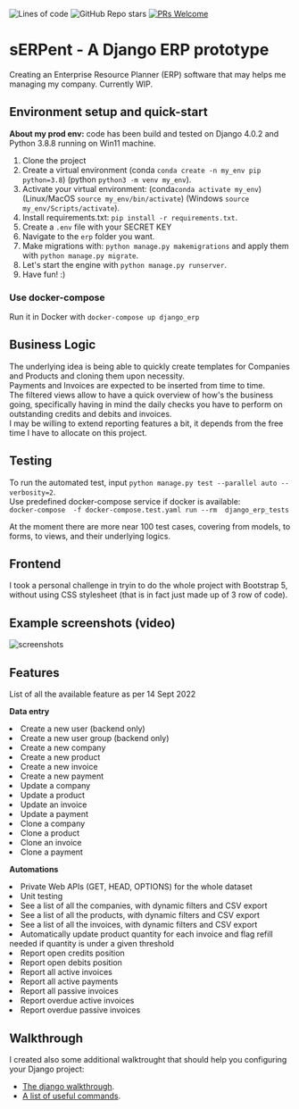 ![Lines of code](https://img.shields.io/tokei/lines/github/carloocchiena/django_erp?style=plastic) ![GitHub Repo stars](https://img.shields.io/github/stars/carloocchiena/django_erp?style=social) [![PRs Welcome](https://img.shields.io/badge/PRs-welcome-brightgreen.svg?style=flat-square)](https://makeapullrequest.com)

# sERPent - A Django ERP prototype
Creating an Enterprise Resource Planner (ERP) software that may helps me managing my company. Currently WIP.

## Environment setup and quick-start

**About my prod env:** code has been build and tested on Django 4.0.2 and Python 3.8.8 running on Win11 machine.

1. Clone the project
2. Create a virtual environment (conda `conda create -n my_env pip python=3.8`) (python `python3 -m venv my_env`).
3. Activate your virtual environment: (conda`conda activate my_env`) (Linux/MacOS `source my_env/bin/activate`) (Windows `source my_env/Scripts/activate`).
4. Install requirements.txt: `pip install -r requirements.txt`.
5. Create a `.env` file with your SECRET KEY
6. Navigate to the `erp` folder you want.
7. Make migrations with: `python manage.py makemigrations` and apply them with  `python manage.py migrate`.
8. Let's start the engine with `python manage.py runserver`.
9. Have fun! :)

### Use docker-compose

Run it in Docker with ```docker-compose up django_erp```

## Business Logic

The underlying idea is being able to quickly create templates for Companies and Products and cloning them upon necessity.<br>
Payments and Invoices are expected to be inserted from time to time.<br>
The filtered views allow to have a quick overview of how's the business going, specifically having in mind the daily checks you have to perform on outstanding credits and debits and invoices. <br>
I may be willing to extend reporting features a bit, it depends from the free time I have to allocate on this project. <br>

## Testing

To run the automated test, input `python manage.py test --parallel auto --verbosity=2`.<br>
Use predefined docker-compose service if docker is available:<br>
```docker-compose  -f docker-compose.test.yaml run --rm  django_erp_tests```<br>

At the moment there are more near 100 test cases, covering from models, to forms, to views, and their underlying logics.

## Frontend

I took a personal challenge in tryin to do the whole project with Bootstrap 5, without using CSS stylesheet (that is in fact just made up of 3 row of code).

## Example screenshots (video)

![screenshots](gif.gif)

## Features

List of all the available feature as per 14 Sept 2022

<strong>Data entry</strong>
    <li>Create a new user (backend only)</li>
    <li>Create a new user group (backend only)</li>
    <li>Create a new company</li>
    <li>Create a new product</li>
    <li>Create a new invoice</li>
    <li>Create a new payment</li>
    <li>Update a company</li>
    <li>Update a product</li>
    <li>Update an invoice</li>
    <li>Update a payment</li>
    <li>Clone a company</li>
    <li>Clone a product</li>
    <li>Clone an invoice</li>
    <li>Clone a payment</li>

<strong>Automations</strong>
    <li>Private Web APIs (GET, HEAD, OPTIONS) for the whole dataset</li>
    <li>Unit testing </li>
    <li>See a list of all the companies, with dynamic filters and CSV export</li>
    <li>See a list of all the products, with dynamic filters and CSV export</li>
    <li>See a list of all the invoices, with dynamic filters and CSV export</li>
    <li>Automatically update product quantity for each invoice and flag refill needed if quantity is under a given threshold</li>
    <li>Report open credits position</li>
    <li>Report open debits position</li>
    <li>Report all active invoices </li>
    <li>Report all active payments </li>
    <li>Report all passive invoices </li>
    <li>Report overdue active invoices </li>
    <li>Report overdue passive invoices </li>

## Walkthrough
I created also some additional walktrought that should help you configuring your Django project:<br>

- [The django walkthrough](django_walktrought.md).<br>
- [A list of useful commands](CLI_commands.md).<br>
